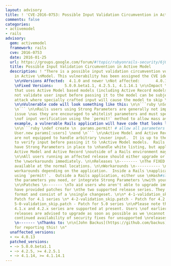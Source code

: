 ```yaml
---
layout: advisory
title: ! 'CVE-2016-0753: Possible Input Validation Circumvention in Active Model'
comments: false
categories:
- activemodel
- rails
advisory:
  gem: activemodel
  framework: rails
  cve: 2016-0753
  date: 2016-01-25
  url: https://groups.google.com/forum/#!topic/rubyonrails-security/6jQVC1geukQ
  title: Possible Input Validation Circumvention in Active Model
  description: ! "There is a possible input validation circumvention vulnerability
    in Active \nModel. This vulnerability has been assigned the CVE identifier CVE-2016-0753.
    \n\nVersions Affected:  4.1.0 and newer \nNot affected:       4.0.13 and older
    \nFixed Versions:     5.0.0.beta1.1, 4.2.5.1, 4.1.14.1 \n\nImpact \n------ \nCode
    that uses Active Model based models (including Active Record models) and \ndoes
    not validate user input before passing it to the model can be subject to \nan
    attack where specially crafted input will cause the model to skip \nvalidations.
    \n\nVulnerable code will look something like this: \n\n```ruby \nSomeModel.new(unverified_user_input)
    \n``` \n\nRails users using Strong Parameters are generally not impacted by this
    issue \nas they are encouraged to whitelist parameters and must specifically opt-out
    \nof input verification using the `permit!` method to allow mass assignment. \n\nFor
    example, a vulnerable Rails application will have code that looks like \nthis:
    \n\n```ruby \ndef create \n  params.permit! # allow all parameters \n  @user =
    User.new params[:users] \nend \n``` \n\nActive Model and Active Record objects
    are not equipped to handle arbitrary \nuser input.  It is up to the application
    to verify input before passing it to \nActive Model models.  Rails users already
    have Strong Parameters in place to \nhandle white listing, but applications using
    Active Model and Active Record \noutside of a Rails environment may be impacted.
    \n\nAll users running an affected release should either upgrade or use one of
    the \nworkarounds immediately. \n\nReleases \n-------- \nThe FIXED releases are
    available at the normal locations. \n\nWorkarounds \n----------- \nThere are several
    workarounds depending on the application.  Inside a Rails \napplication, stop
    using `permit!`.  Outside a Rails application, either use \nHash#slice to select
    the parameters you need, or integrate Strong Parameters \nwith your application.
    \n\nPatches \n------- \nTo aid users who aren't able to upgrade immediately we
    have provided patches for \nthe two supported release series. They are in git-am
    format and consist of a \nsingle changeset. \n\n* 4-1-validation_skip.patch -
    Patch for 4.1 series \n* 4-2-validation_skip.patch - Patch for 4.2 series \n*
    5-0-validation_skip.patch - Patch for 5.0 series \n\nPlease note that only the
    4.1.x and 4.2.x series are supported at present. Users \nof earlier unsupported
    releases are advised to upgrade as soon as possible as we \ncannot guarantee the
    continued availability of security fixes for unsupported \nreleases. \n\nCredits
    \n------- \nThanks to: \n\n[John Backus](https://github.com/backus) from BlockScore
    for reporting this! \n"
  unaffected_versions:
  - <= 4.0.13
  patched_versions:
  - ~> 5.0.0.beta1.1
  - ~> 4.2.5, >= 4.2.5.1
  - ~> 4.1.14, >= 4.1.14.1
---
```

